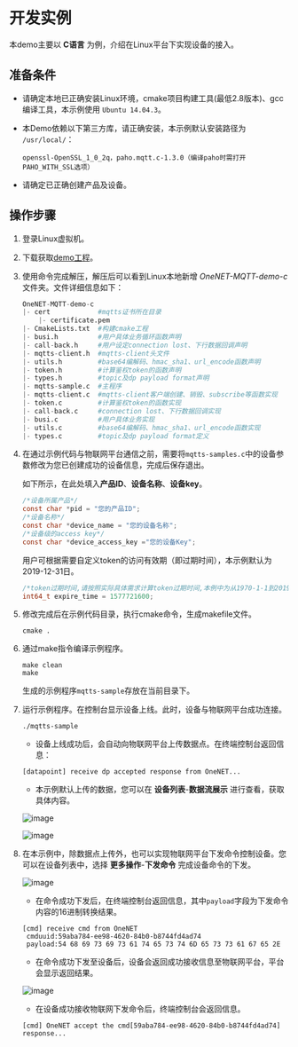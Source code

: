 # 开发实例

本demo主要以 **C语言** 为例，介绍在Linux平台下实现设备的接入。

## 准备条件

- 请确定本地已正确安装Linux环境，cmake项目构建工具(最低2.8版本)、gcc编译工具，本示例使用 `Ubuntu 14.04.3`。

- 本Demo依赖以下第三方库，请正确安装，本示例默认安装路径为 `/usr/local/`：

  ```
  openssl-OpenSSL_1_0_2q，paho.mqtt.c-1.3.0（编译paho时需打开PAHO_WITH_SSL选项）
  ```

- 请确定已正确创建产品及设备。

## 操作步骤

1. 登录Linux虚拟机。

2. 下载获取[demo工程](/images/tools/mqtts-c-demo.zip)。

3. 使用命令完成解压，解压后可以看到Linux本地新增 *OneNET-MQTT-demo-c* 文件夹。文件详细信息如下：

   ```python
   OneNET-MQTT-demo-c
   |- cert            #mqtts证书所在目录
       |- certificate.pem
   |- CmakeLists.txt  #构建cmake工程	
   |- busi.h          #用户具体业务循环函数声明
   |- call-back.h     #用户设定connection lost、下行数据回调声明
   |- mqtts-client.h  #mqtts-client头文件
   |- utils.h         #base64编解码、hmac_sha1、url_encode函数声明
   |- token.h         #计算鉴权token的函数声明
   |- types.h         #topic及dp payload format声明
   |- mqtts-sample.c  #主程序
   |- mqtts-client.c  #mqtts-client客户端创建、销毁、subscribe等函数实现
   |- token.c         #计算鉴权token的函数实现
   |- call-back.c     #connection lost、下行数据回调实现
   |- busi.c          #用户具体业务实现
   |- utils.c         #base64编解码、hmac_sha1、url_encode函数实现
   |- types.c         #topic及dp payload format定义
   ```


4. 在通过示例代码与物联网平台通信之前，需要将`mqtts-samples.c`中的设备参数修改为您已创建成功的设备信息，完成后保存退出。

   如下所示，在此处填入**产品ID**、**设备名称**、**设备key**。

   ```c
   /*设备所属产品*/   
   const char *pid = "您的产品ID";
   /*设备名称*/
   const char *device_name = "您的设备名称";
   /*设备级的access key*/
   const char *device_access_key ="您的设备Key";
   ```

   用户可根据需要自定义token的访问有效期（即过期时间），本示例默认为2019-12-31日。

   ```c
   /*token过期时间,请按照实际具体需求计算token过期时间,本例中为从1970-1-1到2019-12-31的秒数*/
   int64_t expire_time = 1577721600;
   ```

5. 修改完成后在示例代码目录，执行cmake命令，生成makefile文件。

   ```shell
   cmake .
   ```

6. 通过make指令编译示例程序。

   ```shell
   make clean
   make
   ```

   生成的示例程序`mqtts-sample`存放在当前目录下。

7. 运行示例程序。在控制台显示设备上线。此时，设备与物联网平台成功连接。

   ```shell
   ./mqtts-sample
   ```

   - 设备上线成功后，会自动向物联网平台上传数据点。在终端控制台返回信息：

   ```shell
   [datapoint] receive dp accepted response from OneNET...
   ```

   - 本示例默认上传的数据，您可以在 **设备列表**-**数据流展示** 进行查看，获取具体内容。

   ![image](/images/MQTTS/cdemo/数据流.png)

   ![image](/images/MQTTS/cdemo/数据点.png)

8. 在本示例中，除数据点上传外，也可以实现物联网平台下发命令控制设备。您可以在设备列表中，选择 **更多操作**-**下发命令** 完成设备命令的下发。

   ![image](/images/MQTTS/cdemo/命令下发.png)

   - 在命令成功下发后，在终端控制台返回信息，其中`payload`字段为下发命令内容的16进制转换结果。

   ```
   [cmd] receive cmd from OneNET
   	cmduuid:59aba784-ee98-4620-84b0-b8744fd4ad74
   	payload:54 68 69 73 69 73 61 74 65 73 74 6D 65 73 73 61 67 65 2E 
   ```

   - 在命令成功下发至设备后，设备会返回成功接收信息至物联网平台，平台会显示返回结果。

   ![image](/images/MQTTS/cdemo/命令应答.png)

   - 在设备成功接收物联网下发命令后，终端控制台会返回信息。

   ```
   [cmd] OneNET accept the cmd[59aba784-ee98-4620-84b0-b8744fd4ad74] response...
   ```
